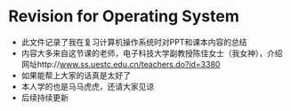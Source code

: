# Revision for Operating System
* 此文件记录了我在复习计算机操作系统时对PPT和课本内容的总结
* 内容大多来自这节课的老师，电子科技大学副教授陈佳女士（我女神），介绍网址http://www.ss.uestc.edu.cn/teachers.do?id=3380
* 如果能帮上大家的话真是太好了
* 本人学的也是马马虎虎，还请大家见谅
* 后续持续更新

